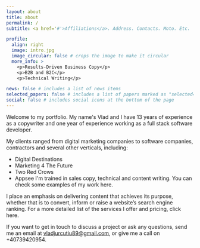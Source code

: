 ```yaml
---
layout: about
title: about
permalink: /
subtitle: <a href='#'>Affiliations</a>. Address. Contacts. Moto. Etc.

profile:
  align: right
  image: intro.jpg
  image_circular: false # crops the image to make it circular
  more_info: >
    <p>Results-Driven Business Copy</p>
    <p>B2B and B2C</p>
    <p>Technical Writing</p>

news: false # includes a list of news items
selected_papers: false # includes a list of papers marked as "selected={true}"
social: false # includes social icons at the bottom of the page
---
```


Welcome to my portfolio. My name's Vlad and I have 13 years of experience as a copywriter and one year of experience working as a full stack software developer. 

My clients ranged from digital marketing companies to software companies, contractors and several other verticals, including:
* Digital Destinations
* Marketing 4 The Future
* Two Red Crows
* Appsee
I'm trained in sales copy, technical and content writing. You can check some examples of my work here.

I place an emphasis on delivering content that achieves its purpose, whether that is to convert, inform or raise a website’s search engine ranking. For a more detailed list of the services I offer and pricing, click here.

If you want to get in touch to discuss a project or ask any questions, send me an email at vladjurcutiu89@gmail.com, or give me a call on +40739420954.

